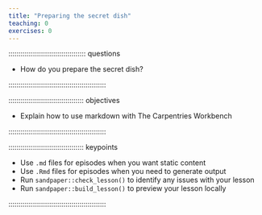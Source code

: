 ```yaml
---
title: "Preparing the secret dish"
teaching: 0
exercises: 0
---
```


:::::::::::::::::::::::::::::::::::::: questions 

- How do you prepare the secret dish?

::::::::::::::::::::::::::::::::::::::::::::::::

::::::::::::::::::::::::::::::::::::: objectives

- Explain how to use markdown with The Carpentries Workbench

::::::::::::::::::::::::::::::::::::::::::::::::


::::::::::::::::::::::::::::::::::::: keypoints 

- Use `.md` files for episodes when you want static content
- Use `.Rmd` files for episodes when you need to generate output
- Run `sandpaper::check_lesson()` to identify any issues with your lesson
- Run `sandpaper::build_lesson()` to preview your lesson locally

:::::::::::::::::::::::::::::::::::::::::::::::: 
